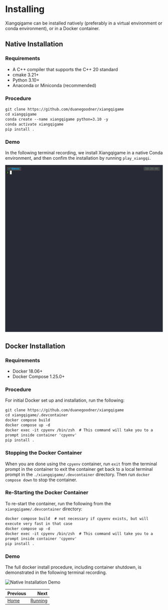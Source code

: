 # Installing

Xiangqigame can be installed natively (preferably in a virtual environment or conda environment), or in a Docker container.


## Native Installation

### Requirements

- A C++ compiler that supports the C++ 20 standard
- cmake 3.21+
- Python 3.10+
- Anaconda or Miniconda (recommended)

### Procedure
    
```
git clone https://github.com/duanegoodner/xiangqigame
cd xiangqigame
conda create --name xiangqigame python=3.10 -y
conda activate xiangqigame
pip install .
```

### Demo

In the following terminal recording, we install Xiangqigame in a native Conda environment, and then confim the installation by running `play_xiangqi`.

![Native Installation Demo](demos/gifs/native_install.gif)


## Docker Installation

### Requirements

- Docker 18.06+
- Docker Compose 1.25.0+

### Procedure

For initial Docker set up and installation, run the following:

```shell
git clone https://github.com/duanegoodner/xiangqigame
cd xiangqigame/.devcontainer
docker compose build
docker compose up -d
docker exec -it cpyenv /bin/zsh  # This command will take you to a prompt inside container 'cpyenv'
pip install .
```
### Stopping the Docker Container

When you are done using the `cpyenv` container, run `exit` from the terminal prompt in the container to exit the container get back to a local terminal prompt in the `./xiangqigame/.devcontainer` directory. Then run `docker compose down` to stop the container.

### Re-Starting the Docker Container

To re-start the container, run the following from the `xiangqigame/.devcontainer` directory:

```shell
docker compose build  # not necessary if cpyenv exists, but will execute very fast in that case 
docker compose up -d
docker exec -it cpyenv /bin/zsh  # This command will take you to a prompt inside container 'cpyenv'
pip install .
```

### Demo

The full docker install procedure, including container shutdown, is demonstrated in the following terminal recording.

![Native Installation Demo](demos/gifs/docker_install.gif)


<div class="section_buttons">
 
| Previous          |                              Next |
|:------------------|----------------------------------:|
| [Home](index.html) | [Running](03_running.md) |
 
</div>